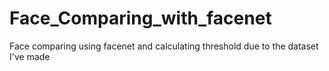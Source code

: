 # Face_Comparing_with_facenet
Face comparing using facenet and calculating threshold due to the dataset I've made
